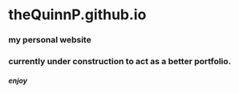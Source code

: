 # theQuinnP.github.io

### my personal website
### currently under construction to act as a better portfolio.

#### *enjoy*
